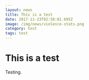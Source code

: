 ```yaml
---
layout: news
title: This is a test
date: 2017-11-23T02:58:01.695Z
image: /img/news/violence-stats.png
category: test
tags: test
---
```

# This is a test

Testing.

